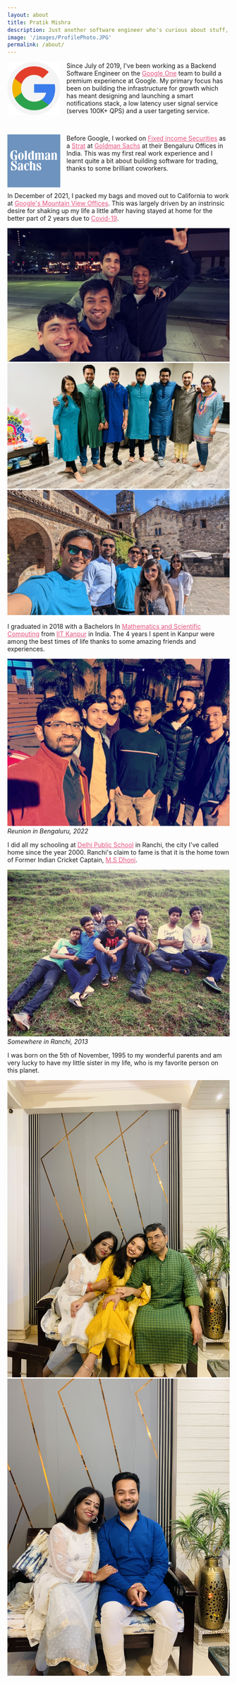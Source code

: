 ```yaml
---
layout: about
title: Pratik Mishra
description: Just another software engineer who's curious about stuff, spends a bit too much time on Netflix and enjoys spending time with friends and family.
image: '/images/ProfilePhoto.JPG'
permalink: /about/
---
```


<div>
	<img align="left" width="120" height="120" src="/images/google_logo.png" style="margin-right: 1em;">

Since July of 2019, I've been working as a Backend Software Engineer on the <a href="https://one.google.com" target="_blank" style="color:#E75480;">Google One</a> team to build a premium experience at Google. My primary focus has been on building the infrastructure for growth which has meant designing and launching a smart notifications stack, a low latency user signal service (serves 100K+ QPS) and a user targeting service.
</div>

<br>

<div>
	<img align="left" width="120" height="120" src="/images/goldman.png" style="margin-right: 1em;">

Before Google, I worked on <a href="https://www.goldmansachs.com/careers/our-firm/FICC-and-equities/index.html" target="_blank" style="color:#E75480;">Fixed income Securities</a> as a <a href="https://www.efinancialcareers.com/news/2022/05/strats-jobs-goldman-sachs" target="_blank" style="color:#E75480;">Strat</a> at <a href="https://www.goldmansachs.com/worldwide/india/" target="_blank" style="color:#E75480;">Goldman Sachs</a> at their Bengaluru Offices in India. This was my first real work experience and I learnt quite a bit about building software for trading, thanks to some brilliant coworkers.
</div>

<br>

<div>

In December of 2021, I packed my bags and moved out to California to work at <a href="https://careers.google.com/locations/mountain-view/" target="_blank" style="color:#E75480;">Google's Mountain View Offices</a>. This was largely driven by an instrinsic desire for shaking up my life a little after having stayed at home for the better part of 2 years due to <a href="https://en.wikipedia.org/wiki/COVID-19" target="_blank" style="color:#E75480;">Covid-19</a>.

<div class="gallery-box">
  <div class="gallery">
    <img src="/images/CaliFriends1.jpg">
    <img src="/images/CaliFriends3.jpg">
    <img src="/images/CaliFriends4.jpg">
  </div>
</div>

</div>


I graduated in 2018 with a Bachelors In <a href="https://www.iitk.ac.in/math/bs" target="_blank" style="color:#E75480;">Mathematics and Scientific Computing</a> from <a href="https://en.wikipedia.org/wiki/IIT_Kanpur" target="_blank" style="color:#E75480;">IIT Kanpur</a> in India. The 4 years I spent in Kanpur were among the best times of life thanks to some amazing friends and experiences.

![CollegeFriends](/images/collegeFriends.JPG)
*Reunion in Bengaluru, 2022*

I did all my schooling at <a href="https://en.wikipedia.org/wiki/Delhi_Public_School,_Ranchi" target="_blank" style="color:#E75480;">Delhi Public School</a> in Ranchi, the city I've called home since the year 2000. Ranchi's claim to fame is that it is the home town of Former Indian Cricket Captain, <a href="https://en.wikipedia.org/wiki/MS_Dhoni" target="_blank" style="color:#E75480;">M.S Dhoni</a>.

![SchoolFriends](/images/SchoolFriends.jpg)
*Somewhere in Ranchi, 2013*

I was born on the 5th of November, 1995 to my wonderful parents and am very lucky to have my little sister in my life, who is my favorite person on this planet.

<div class="gallery-box">
  <div class="gallery">
    <img src="/images/Family1.JPG">
    <img src="/images/Family2.JPG">
  </div>
</div>